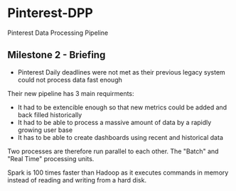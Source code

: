 # Pinterest-DPP
Pinterest Data Processing Pipeline


## Milestone 2 - Briefing
- Pinterest Daily deadlines were not met as their previous legacy system could not process data fast enough

Their new pipeline has 3 main requirments:
- It had to be extencible enough so that new metrics could be added and back filled historically
- It had to be able to process a massive amount of data by a rapidly growing user base
- It has to be able to create dashboards using recent and historical data

Two processes are therefore run parallel to each other. The "Batch" and "Real Time" processing units.

Spark is 100 times faster than Hadoop as it executes commands in memory instead of reading and writing from a hard disk.
